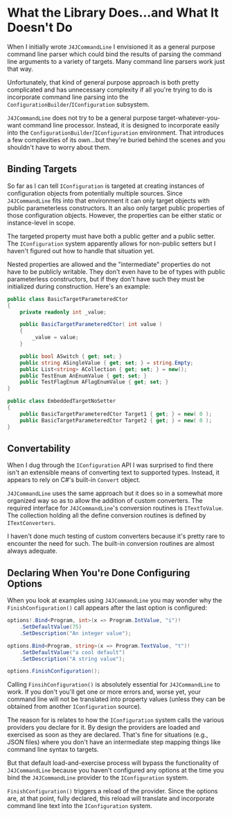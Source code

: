 # What the Library Does...and What It Doesn't Do

When I initially wrote `J4JCommandLine` I envisioned it as a general purpose command line parser which could bind the results of parsing the command line arguments to a variety of targets. Many command line parsers work just that way.

Unfortunately, that kind of general purpose approach is both pretty complicated and has unnecessary complexity if all you're trying to do is incorporate command line parsing into the `ConfigurationBuilder`/`IConfiguration` subsystem.

`J4JCommandLine` does not try to be a general purpose target-whatever-you-want command line processor. Instead, it is designed to incorporate easily into the `ConfigurationBuilder`/`IConfiguration` environment. That introduces a few complexities of its own...but they're buried behind the scenes and you shouldn't have to worry about them.

## Binding Targets

So far as I can tell `IConfiguration` is targeted at creating instances of configuration objects from potentially multiple sources. Since `J4JCommandLine` fits into that environment it can only target objects with public parameterless constructors. It an also only target public properties of those configuration objects. However, the properties can be either static or instance-level in scope.

The targeted property must have both a public getter and a public setter. The `IConfiguration` system apparently allows for non-public setters but I haven't figured out how to handle that situation yet.

Nested properties are allowed and the "intermediate" properties do not have to be publicly writable. They don't even have to be of types with public parameterless constructors, but if they don't have such they must be initialized during construction. Here's an example:

```csharp
public class BasicTargetParameteredCtor
{
    private readonly int _value;

    public BasicTargetParameteredCtor( int value )
    {
        _value = value;
    }

    public bool ASwitch { get; set; }
    public string ASingleValue { get; set; } = string.Empty;
    public List<string> ACollection { get; set; } = new();
    public TestEnum AnEnumValue { get; set; }
    public TestFlagEnum AFlagEnumValue { get; set; }
}

public class EmbeddedTargetNoSetter
{
    public BasicTargetParameteredCtor Target1 { get; } = new( 0 );
    public BasicTargetParameteredCtor Target2 { get; } = new( 0 );
}
```

## Convertability

When I dug through the `IConfiguration` API I was surprised to find there isn't an extensible means of converting text to supported types. Instead, it appears to rely on C\#'s built-in `Convert` object.

`J4JCommandLine` uses the same approach but it does so in a somewhat more organized way so as to allow the addition of custom converters. The required interface for `J4JCommandLine`'s conversion routines is `ITextToValue`. The collection holding all the define conversion routines is defined by `ITextConverters`.

I haven't done much testing of custom converters because it's pretty rare to encounter the need for such. The built-in conversion routines are almost always adequate.

## Declaring When You're Done Configuring Options

When you look at examples using `J4JCommandLine` you may wonder why the `FinishConfiguration()` call appears after the last option is configured:

```csharp
options!.Bind<Program, int>(x => Program.IntValue, "i")!
    .SetDefaultValue(75)
    .SetDescription("An integer value");

options.Bind<Program, string>(x => Program.TextValue, "t")!
    .SetDefaultValue("a cool default")
    .SetDescription("A string value");

options.FinishConfiguration();
```

Calling `FinsihConfiguration()` is absolutely essential for `J4JCommandLine` to work. If you don't you'll get one or more errors and, worse yet, your command line will not be translated into property values (unless they can be obtained from another `IConfiguration` source).

The reason for is relates to how the `IConfiguration` system calls the various providers you declare for it. By design the providers are loaded and exercised as soon as they are declared. That's fine for situations (e.g., JSON files) where you don't have an intermediate step mapping things like command line syntax to targets.

But that default load-and-exercise process will bypass the functionality of `J4JCommandLine` because you haven't configured any options at the time you bind the `J4JCommandLine` provider to the `IConfiguration` system.

`FinishConfiguration()` triggers a reload of the provider. Since the options are, at that point, fully declared, this reload will translate and incorporate command line text into the `IConfiguration` system.
